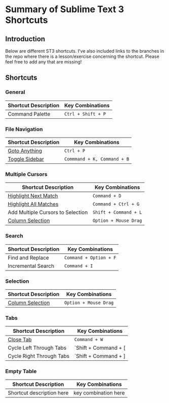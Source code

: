 # Summary of Sublime Text 3 Shortcuts

## Introduction
Below are different ST3 shortcuts. I've also included links to the branches in the repo where there is a lesson/exercise concerning the shortcut. Please feel free to add any that are missing!

## Shortcuts

### General
| Shortcut Description            | Key Combinations         |
| ------------------------------- | ------------------------ |
| Command Palette | `Ctrl + Shift + P`

### File Navigation
| Shortcut Description            | Key Combinations         |
| ------------------------------- | ------------------------ |
| [Goto Anything](https://github.com/cgrinaldi/learn-sublime/tree/goto-anything) | `Ctrl + P`
| [Toggle Sidebar](https://github.com/cgrinaldi/learn-sublime/tree/goto-anything) | `Commmand + K, Command + B`

### Multiple Cursors

| Shortcut Description            | Key Combinations         |
| ------------------------------- | ------------------------ |
| [Highlight Next Match](https://github.com/cgrinaldi/learn-sublime/tree/multiple-cursors) | `Command + D` |
| [Highlight All Matches](https://github.com/cgrinaldi/learn-sublime/tree/multiple-cursors) | `Command + Ctrl + G` |
| Add Multiple Cursors to Selection | `Shift + Command + L` |
| [Column Selection](https://github.com/cgrinaldi/learn-sublime/tree/multiple-cursors) | `Option + Mouse Drag`

### Search

| Shortcut Description            | Key Combinations         |
| ------------------------------- | ------------------------ |
| Find and Replace | `Command + Option + F` |
| Incremental Search | `Command + I` |

### Selection

| Shortcut Description            | Key Combinations         |
| ------------------------------- | ------------------------ |
| [Column Selection](https://github.com/cgrinaldi/learn-sublime/tree/multiple-cursors) | `Option + Mouse Drag`

### Tabs
| Shortcut Description            | Key Combinations         |
| ------------------------------- | ------------------------ |
| [Close Tab](https://github.com/cgrinaldi/learn-sublime/tree/goto-anything) | `Command + W` |
| Cycle Left Through Tabs | `Shift + Command + [ |
| Cycle Right Through Tabs | `Shift + Command + ] |

### Empty Table
| Shortcut Description            | Key Combinations         |
| ------------------------------- | ------------------------ |
| Shortcut description here | key combination here
